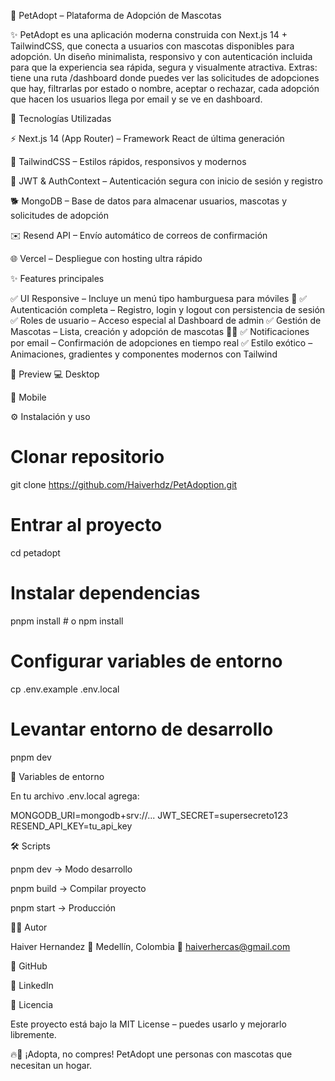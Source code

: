 🐾 PetAdopt – Plataforma de Adopción de Mascotas

✨ PetAdopt es una aplicación moderna construida con Next.js 14 + TailwindCSS, que conecta a usuarios con mascotas disponibles para adopción.
Un diseño minimalista, responsivo y con autenticación incluida para que la experiencia sea rápida, segura y visualmente atractiva.  Extras: tiene una ruta /dashboard donde puedes ver las solicitudes de adopciones que hay, filtrarlas por estado o nombre, aceptar o rechazar, cada adopción que hacen los usuarios llega por email y se ve en dashboard.

🚀 Tecnologías Utilizadas

⚡ Next.js 14 (App Router) – Framework React de última generación

🎨 TailwindCSS – Estilos rápidos, responsivos y modernos

🔐 JWT & AuthContext – Autenticación segura con inicio de sesión y registro

🐕 MongoDB – Base de datos para almacenar usuarios, mascotas y solicitudes de adopción

✉️ Resend API – Envío automático de correos de confirmación

🌐 Vercel – Despliegue con hosting ultra rápido

✨ Features principales

✅ UI Responsive – Incluye un menú tipo hamburguesa para móviles 📱
✅ Autenticación completa – Registro, login y logout con persistencia de sesión
✅ Roles de usuario – Acceso especial al Dashboard de admin
✅ Gestión de Mascotas – Lista, creación y adopción de mascotas 🐶🐱
✅ Notificaciones por email – Confirmación de adopciones en tiempo real
✅ Estilo exótico – Animaciones, gradientes y componentes modernos con Tailwind

📸 Preview
💻 Desktop

📱 Mobile

⚙️ Instalación y uso
# Clonar repositorio
git clone https://github.com/Haiverhdz/PetAdoption.git

# Entrar al proyecto
cd petadopt

# Instalar dependencias
pnpm install   # o npm install

# Configurar variables de entorno
cp .env.example .env.local

# Levantar entorno de desarrollo
pnpm dev

🔑 Variables de entorno

En tu archivo .env.local agrega:

MONGODB_URI=mongodb+srv://...
JWT_SECRET=supersecreto123
RESEND_API_KEY=tu_api_key

🛠️ Scripts

pnpm dev → Modo desarrollo

pnpm build → Compilar proyecto

pnpm start → Producción

👨‍💻 Autor

Haiver Hernandez
📍 Medellín, Colombia
📧 haiverhercas@gmail.com

🐙 GitHub

💼 LinkedIn

📜 Licencia

Este proyecto está bajo la MIT License – puedes usarlo y mejorarlo libremente.

🔥🐾 ¡Adopta, no compres! PetAdopt une personas con mascotas que necesitan un hogar.